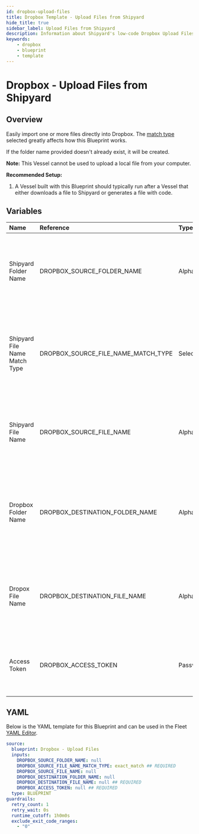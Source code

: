 ```yaml
---
id: dropbox-upload-files
title: Dropbox Template - Upload Files from Shipyard
hide_title: true
sidebar_label: Upload Files from Shipyard
description: Information about Shipyard's low-code Dropbox Upload Files from Shipyard blueprint. Easily import one or more files directly into your Dropbox account. 
keywords:
    - dropbox
    - blueprint
    - template
---
```


# Dropbox - Upload Files from Shipyard

## Overview
Easily import one or more files directly into Dropbox. The [match type](https://www.shipyardapp.com/docs/reference/blueprint-library/match-type/) selected greatly affects how this Blueprint works.

If the folder name provided doesn't already exist, it will be created.

**Note:** This Vessel cannot be used to upload a local file from your computer.

**Recommended Setup:**

1. A Vessel built with this Blueprint should typically run after a Vessel that either downloads a file to Shipyard or generates a file with code. 


## Variables

| Name | Reference | Type | Required | Default | Options | Description |
|:-----|:----------|:-----|:---------|:--------|:--------|:------------|
| Shipyard Folder Name | DROPBOX_SOURCE_FOLDER_NAME  | Alphanumeric |:heavy_minus_sign: | - | - | Name of the local folder on Shipyard to upload the target file from. If left blank, will look in the home directory. |
| Shipyard File Name Match Type | DROPBOX_SOURCE_FILE_NAME_MATCH_TYPE  | Select |:white_check_mark: | `exact_match` | Exact Match: `exact_match`<br></br><br></br>Regex Match: `regex_match`<br></br><br></br> | Determines if the text in "Shipyard File Name" will look for one file with exact match, or multiple files using regex. |
| Shipyard File Name | DROPBOX_SOURCE_FILE_NAME  | Alphanumeric |:heavy_minus_sign: | - | - | Name of the target file on Shipyard. Can be regex if "Match Type" is set accordingly. |
| Dropbox Folder Name | DROPBOX_DESTINATION_FOLDER_NAME  | Alphanumeric |:heavy_minus_sign: | - | - | Folder where the file(s) should be uploaded. Leaving blank will place the file in the root directory of Dropbox. |
| Dropox File Name | DROPBOX_DESTINATION_FILE_NAME  | Alphanumeric |:white_check_mark: | - | - | What to name the file(s) being uploaded to Dropbox. If left blank, defaults to the original file name(s).  |
| Access Token | DROPBOX_ACCESS_TOKEN  | Password |:white_check_mark: | - | - | Access token, with no expiration, to access your Dropbox files. |


## YAML
Below is the YAML template for this Blueprint and can be used in the Fleet [YAML Editor](../../reference/fleets/yaml-editor.md).
```yaml
source:
  blueprint: Dropbox - Upload Files
  inputs:
    DROPBOX_SOURCE_FOLDER_NAME: null 
    DROPBOX_SOURCE_FILE_NAME_MATCH_TYPE: exact_match ## REQUIRED
    DROPBOX_SOURCE_FILE_NAME: null 
    DROPBOX_DESTINATION_FOLDER_NAME: null 
    DROPBOX_DESTINATION_FILE_NAME: null ## REQUIRED
    DROPBOX_ACCESS_TOKEN: null ## REQUIRED
  type: BLUEPRINT
guardrails:
  retry_count: 1
  retry_wait: 0s
  runtime_cutoff: 1h0m0s
  exclude_exit_code_ranges:
    - "0"
```
